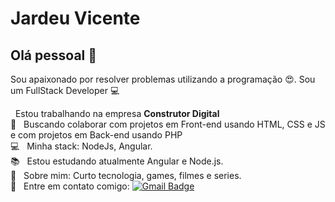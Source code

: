
# Jardeu Vicente

## Olá pessoal 👋
Sou apaixonado por resolver problemas utilizando a programação :heart_eyes:.
Sou um FullStack Developer :computer:

   &nbsp; Estou trabalhando na empresa **Construtor Digital**
 <br/> :purple_heart: &nbsp; Buscando colaborar com projetos em Front-end usando HTML, CSS e JS e com projetos em Back-end usando PHP
 <br/> :computer: &nbsp; Minha stack: NodeJs, Angular.
 <br/> :books: &nbsp; Estou estudando atualmente Angular e Node.js.
 <br/> 💬  &nbsp; Sobre mim: Curto tecnologia, games, filmes e series.
 <br/> :email: &nbsp; Entre em contato comigo: 
[![Gmail Badge](https://img.shields.io/badge/-vicentejardeu@gmail.com-c14438?style=flat-square&logo=Gmail&logoColor=white&link=mailto:vicentejardeu@gmail.com)](mailto:vicentejardeu@gmail.com)

